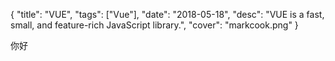 {
    "title": "VUE",
    "tags": ["Vue"],
    "date": "2018-05-18",
    "desc": "VUE is a fast, small, and feature-rich JavaScript library.",
    "cover": "markcook.png"
}

你好